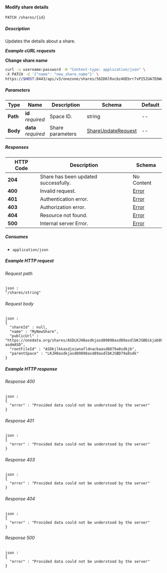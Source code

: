
<a name="modify_share"></a>
#### Modify share details
```
PATCH /shares/{id}
```


##### Description
Updates the details about a share.

***Example cURL requests***

**Change share name**
```bash
curl -u username:password -H "Content-type: application/json" \
-X PATCH -d '{"name": "new_share_name"}' \
https://$HOST:8443/api/v3/onezone/shares/56ID6lRxcbz4OEbrr7vPI52UA7E6WwkqQ6bJCtW5PLE
```


##### Parameters

|Type|Name|Description|Schema|Default|
|---|---|---|---|---|
|**Path**|**id**  <br>*required*|Space ID.|string|--|
|**Body**|**data**  <br>*required*|Share parameters|[ShareUpdateRequest](../definitions/ShareUpdateRequest.md#shareupdaterequest)|--|


##### Responses

|HTTP Code|Description|Schema|
|---|---|---|
|**204**|Share has been updated successfully.|No Content|
|**400**|Invalid request.|[Error](../definitions/Error.md#error)|
|**401**|Authentication error.|[Error](../definitions/Error.md#error)|
|**403**|Authorization error.|[Error](../definitions/Error.md#error)|
|**404**|Resource not found.|[Error](../definitions/Error.md#error)|
|**500**|Internal server Error.|[Error](../definitions/Error.md#error)|


##### Consumes

* `application/json`


##### Example HTTP request

###### Request path
```
json :
"/shares/string"
```


###### Request body
```
json :
{
  "shareId" : null,
  "name" : "MyNewShare",
  "publicUrl" : "https://onedata.org/shares/ASDLKJH8asdkjasd89898asd89asdlbKJSBDikjab89-asdmASD",
  "rootFileId" : "ASDkjlkkasdjoiwnafldnacbaasd8879a8sdkjb",
  "parentSpace" : "LKJH8asdkjasd89898asd89asdlbKJSBD79a8sdk"
}
```


##### Example HTTP response

###### Response 400
```
json :
{
  "error" : "Provided data could not be understood by the server"
}
```


###### Response 401
```
json :
{
  "error" : "Provided data could not be understood by the server"
}
```


###### Response 403
```
json :
{
  "error" : "Provided data could not be understood by the server"
}
```


###### Response 404
```
json :
{
  "error" : "Provided data could not be understood by the server"
}
```


###### Response 500
```
json :
{
  "error" : "Provided data could not be understood by the server"
}
```



